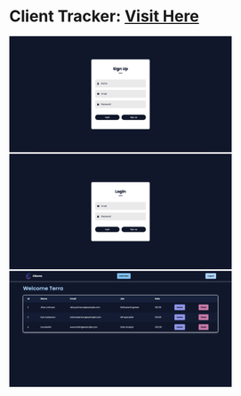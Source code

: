 # Client Tracker: <a href="https://client-tracker-jenr.onrender.com/login" target="_blank">Visit Here</a>

<p>
  <img width="400" src="https://github.com/Danielle-Higgins/client-tracker/blob/main/public/img/signup-preview.png">
  <img width="400" src="https://github.com/Danielle-Higgins/client-tracker/blob/main/public/img/login-preview.png">
  <img width="400" src="https://github.com/Danielle-Higgins/client-tracker/blob/main/public/img/client-tracker-preview.png">
</p>
